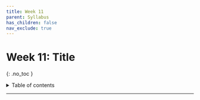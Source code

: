 ```yaml
---
title: Week 11
parent: Syllabus
has_children: false
nav_exclude: true
---
```


# Week 11: Title
{: .no_toc }

<details closed markdown="block">
  <summary>
    Table of contents
  </summary>
  {: .text-delta }
1. TOC
{:toc}
</details>

---

<!-- ########################################################################### -->

<!-- ## Class - Monday, Nov. 8

<details closed markdown="block">
  <summary>Details</summary>

</details> -->

<!-- ########################################################################### -->

<!-- ########################################################################### -->

<!-- ## Class - Thursday, Nov. 11

<details closed markdown="block">
  <summary>Details</summary>

</details> -->

<!-- ########################################################################### -->

<!-- ########################################################################### -->

<!-- ## Recitation - Friday, Nov. 12

<details closed markdown="block">
  <summary>Details</summary>

</details> -->

<!-- ########################################################################### -->
